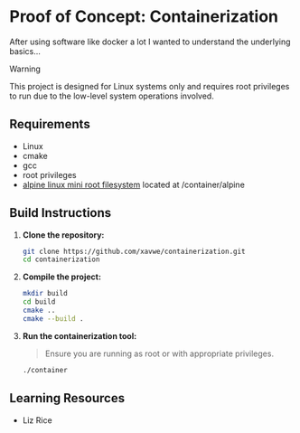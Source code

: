 # Proof of Concept: Containerization

After using software like docker a lot I wanted to understand the underlying basics...

> [!WARNING]  
> This project is designed for Linux systems only and requires root privileges to run due to the low-level system operations involved.

## Requirements

- Linux
- cmake
- gcc
- root privileges
- [alpine linux mini root filesystem](https://www.alpinelinux.org/downloads/) located at /container/alpine

## Build Instructions

1. **Clone the repository:**

    ```bash
    git clone https://github.com/xavwe/containerization.git
    cd containerization
    ```

2. **Compile the project:**

    ```bash
    mkdir build
    cd build
    cmake ..
    cmake --build .
    ```

3. **Run the containerization tool:**

    > Ensure you are running as root or with appropriate privileges.

    ```bash
    ./container
    ```

## Learning Resources

- Liz Rice

